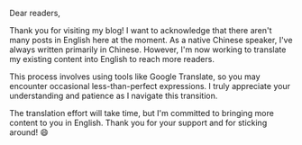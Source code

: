 Dear readers,

Thank you for visiting my blog! I want to acknowledge that there aren't many posts in English here at the moment. As a native Chinese speaker, I've always written primarily in Chinese. However, I'm now working to translate my existing content into English to reach more readers.

This process involves using tools like Google Translate, so you may encounter occasional less-than-perfect expressions. I truly appreciate your understanding and patience as I navigate this transition.

The translation effort will take time, but I'm committed to bringing more content to you in English. Thank you for your support and for sticking around! :smile: